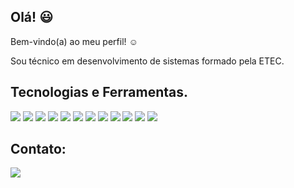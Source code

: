 ## Olá! :smiley:
Bem-vindo(a) ao meu perfil! :relaxed:

Sou técnico em desenvolvimento de sistemas formado pela ETEC.


## Tecnologias e Ferramentas.
<p>
 <img src=https://img.shields.io/badge/C%23-239120?style=fot-the-badge&logo=c-sharp&logoColor=white/>
 <img src= https://img.shields.io/badge/.NET-5C2D91?style=fot-the-badge&logo=.net&logoColor=white/>
  <img src=https://img.shields.io/badge/PHP-white?style=fot-the-badge&logo=php&logoColor=white/>
  <img src=https://img.shields.io/badge/Laravel-FF2D20?style=fot-the-badge&logo=laravel&logoColor=white/>
 <img src= https://img.shields.io/badge/MySQL-00000F?style=fot-the-badge&logo=mysql&logoColor=white/>
 <img src= https://img.shields.io/badge/HTML5-E34F26?style=fot-the-badge&logo=html5&logoColor=white/>
  <img src=https://img.shields.io/badge/CSS3-1572B6?style=fot-the-badge&logo=css3&logoColor=white/>
 <img src= https://img.shields.io/badge/JavaScript-F7DF1E?style=fot-the-badge&logo=javascript&logoColor=black/>
 <img src= https://img.shields.io/badge/Bootstrap-563D7C?style=fot-the-badge&logo=bootstrap&logoColor=white/>
 <img src= https://img.shields.io/badge/Ionic-3880FF?style=fot-the-badge&logo=ionic&logoColor=white/>
 <img src= https://img.shields.io/badge/React-20232A?style=fot-the-badge&logo=react&logoColor=61DAFB/>
 <img src= https://img.shields.io/badge/Figma-F24E1E?style=fot-the-badge&logo=figma&logoColor=white/>
 </p>

## Contato:
<p>
  <a href="https://www.linkedin.com/in/lincoln-vinícius/">
     <img src=https://img.shields.io/badge/LinkedIn-0077B5?style=fot-the-badge&logo=linkedin&logoColor=white/>
  </a>
</p>

